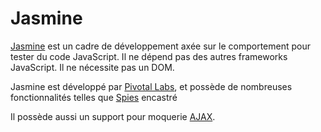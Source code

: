 # Jasmine

[Jasmine](http://jasmine.github.io/) est un cadre de développement axée sur le comportement pour tester du code JavaScript. Il ne dépend pas des autres frameworks JavaScript. Il ne nécessite pas un DOM.

Jasmine est développé par [Pivotal Labs](http://pivotal.io/labs), et possède de nombreuses fonctionnalités telles que [Spies](http://jasmine.github.io/2.0/introduction.html#section-Spies) encastré

Il possède aussi un support pour moquerie [AJAX](http://jasmine.github.io/2.0/ajax.html).
